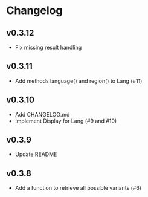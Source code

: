 Changelog
=========

## v0.3.12

- Fix missing result handling

## v0.3.11

- Add methods language() and region() to Lang (#11)

## v0.3.10

- Add CHANGELOG.md
- Implement Display for Lang (#9 and #10)

## v0.3.9

- Update README

## v0.3.8

- Add a function to retrieve all possible variants (#6)
